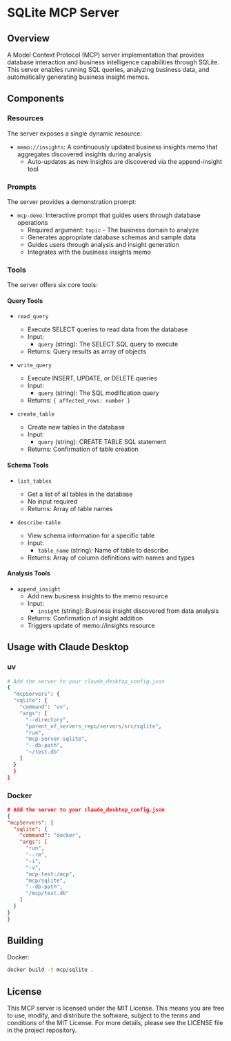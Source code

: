 # SQLite MCP Server

## Overview
A Model Context Protocol (MCP) server implementation that provides database interaction and business intelligence capabilities through SQLite. This server enables running SQL queries, analyzing business data, and automatically generating business insight memos.

## Components

### Resources
The server exposes a single dynamic resource:
- `memo://insights`: A continuously updated business insights memo that aggregates discovered insights during analysis
  - Auto-updates as new insights are discovered via the append-insight tool

### Prompts
The server provides a demonstration prompt:
- `mcp-demo`: Interactive prompt that guides users through database operations
  - Required argument: `topic` - The business domain to analyze
  - Generates appropriate database schemas and sample data
  - Guides users through analysis and insight generation
  - Integrates with the business insights memo

### Tools
The server offers six core tools:

#### Query Tools
- `read_query`
   - Execute SELECT queries to read data from the database
   - Input:
     - `query` (string): The SELECT SQL query to execute
   - Returns: Query results as array of objects

- `write_query`
   - Execute INSERT, UPDATE, or DELETE queries
   - Input:
     - `query` (string): The SQL modification query
   - Returns: `{ affected_rows: number }`

- `create_table`
   - Create new tables in the database
   - Input:
     - `query` (string): CREATE TABLE SQL statement
   - Returns: Confirmation of table creation

#### Schema Tools
- `list_tables`
   - Get a list of all tables in the database
   - No input required
   - Returns: Array of table names

- `describe-table`
   - View schema information for a specific table
   - Input:
     - `table_name` (string): Name of table to describe
   - Returns: Array of column definitions with names and types

#### Analysis Tools
- `append_insight`
   - Add new business insights to the memo resource
   - Input:
     - `insight` (string): Business insight discovered from data analysis
   - Returns: Confirmation of insight addition
   - Triggers update of memo://insights resource


## Usage with Claude Desktop

### uv

```bash
# Add the server to your claude_desktop_config.json
{
  "mcpServers": {
  "sqlite": {
    "command": "uv",
    "args": [
      "--directory",
      "parent_of_servers_repo/servers/src/sqlite",
      "run",
      "mcp-server-sqlite",
      "--db-path",
      "~/test.db"
    ]
  }
  }
}
```

### Docker

```json
# Add the server to your claude_desktop_config.json
{
"mcpServers": {
  "sqlite": {
    "command": "docker",
    "args": [
      "run",
      "--rm",
      "-i",
      "-v",
      "mcp-test:/mcp",
      "mcp/sqlite",
      "--db-path",
      "/mcp/test.db"
    ]
  }
}
}
```

## Building

Docker:

```bash
docker build -t mcp/sqlite .
```

## License

This MCP server is licensed under the MIT License. This means you are free to use, modify, and distribute the software, subject to the terms and conditions of the MIT License. For more details, please see the LICENSE file in the project repository.
